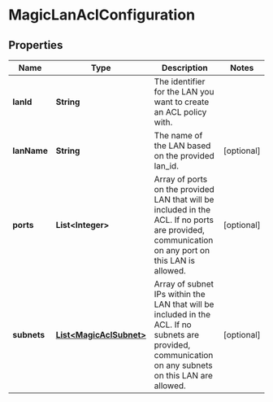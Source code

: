 

# MagicLanAclConfiguration


## Properties

| Name | Type | Description | Notes |
|------------ | ------------- | ------------- | -------------|
|**lanId** | **String** | The identifier for the LAN you want to create an ACL policy with. |  |
|**lanName** | **String** | The name of the LAN based on the provided lan_id. |  [optional] |
|**ports** | **List&lt;Integer&gt;** | Array of ports on the provided LAN that will be included in the ACL. If no ports are provided, communication on any port on this LAN is allowed. |  [optional] |
|**subnets** | [**List&lt;MagicAclSubnet&gt;**](MagicAclSubnet.md) | Array of subnet IPs within the LAN that will be included in the ACL. If no subnets are provided, communication on any subnets on this LAN are allowed. |  [optional] |



